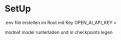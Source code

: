 # SetUp

.env file erstellen im Root mit Key OPEN_AI_API_KEY =

modnet model runterladen und in checkpoints legen

